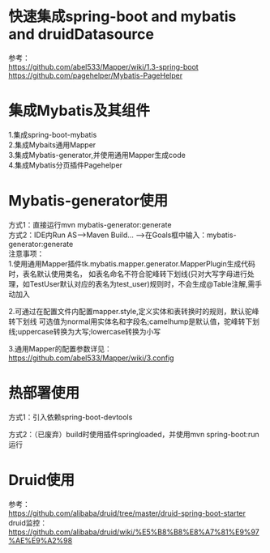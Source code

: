 # 快速集成spring-boot and mybatis and druidDatasource
参考：  
https://github.com/abel533/Mapper/wiki/1.3-spring-boot  
https://github.com/pagehelper/Mybatis-PageHelper

# 集成Mybatis及其组件
1.集成spring-boot-mybatis  
2.集成Mybaits通用Mapper  
3.集成Mybatis-generator,并使用通用Mapper生成code  
4.集成Mybatis分页插件Pagehelper

# Mybatis-generator使用
方式1：直接运行mvn mybatis-generator:generate  
方式2：IDE内Run AS——>Maven Build… ——>在Goals框中输入：mybatis-generator:generate  
注意事项：  
1.使用通用Mapper插件tk.mybatis.mapper.generator.MapperPlugin生成代码时，表名默认使用类名，
如表名命名不符合驼峰转下划线(只对大写字母进行处理，如TestUser默认对应的表名为test_user)规则时，不会生成@Table注解,需手动加入

2.可通过在配置文件内配置mapper.style,定义实体和表转换时的规则，默认驼峰转下划线
可选值为normal用实体名和字段名;camelhump是默认值，驼峰转下划线;uppercase转换为大写;lowercase转换为小写

3.通用Mapper的配置参数详见：
https://github.com/abel533/Mapper/wiki/3.config

# 热部署使用
方式1：引入依赖spring-boot-devtools

方式2：（已废弃）build时使用插件<artifactId>springloaded</artifactId>，并使用mvn spring-boot:run运行

# Druid使用
参考：  
https://github.com/alibaba/druid/tree/master/druid-spring-boot-starter  
druid监控：  
https://github.com/alibaba/druid/wiki/%E5%B8%B8%E8%A7%81%E9%97%AE%E9%A2%98  

